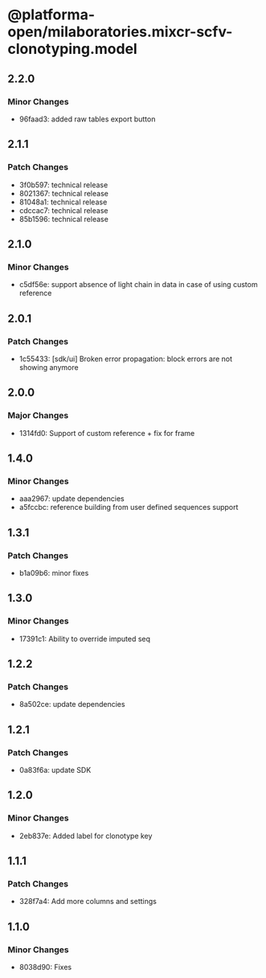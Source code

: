 # @platforma-open/milaboratories.mixcr-scfv-clonotyping.model

## 2.2.0

### Minor Changes

- 96faad3: added raw tables export button

## 2.1.1

### Patch Changes

- 3f0b597: technical release
- 8021367: technical release
- 81048a1: technical release
- cdccac7: technical release
- 85b1596: technical release

## 2.1.0

### Minor Changes

- c5df56e: support absence of light chain in data in case of using custom reference

## 2.0.1

### Patch Changes

- 1c55433: [sdk/ui] Broken error propagation: block errors are not showing anymore

## 2.0.0

### Major Changes

- 1314fd0: Support of custom reference + fix for frame

## 1.4.0

### Minor Changes

- aaa2967: update dependencies
- a5fccbc: reference building from user defined sequences support

## 1.3.1

### Patch Changes

- b1a09b6: minor fixes

## 1.3.0

### Minor Changes

- 17391c1: Ability to override imputed seq

## 1.2.2

### Patch Changes

- 8a502ce: update dependencies

## 1.2.1

### Patch Changes

- 0a83f6a: update SDK

## 1.2.0

### Minor Changes

- 2eb837e: Added label for clonotype key

## 1.1.1

### Patch Changes

- 328f7a4: Add more columns and settings

## 1.1.0

### Minor Changes

- 8038d90: Fixes
